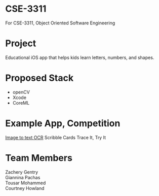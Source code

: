 # CSE-3311
For CSE-3311, Object Oriented Software Engineering

# Project
Educational iOS app that helps kids learn letters, numbers, and shapes.

# Proposed Stack
* openCV
* Xcode 
* CoreML




# Example App, Competition
[Image to text OCR](https://itunes.apple.com/us/app/image-to-text-ocr/id1331848060?mt=8)
Scribble Cards
Trace It, Try It

# Team Members
Zachery Gentry  
Giannina Pachas  
Tousar Mohammed  
Courtney Howland  
